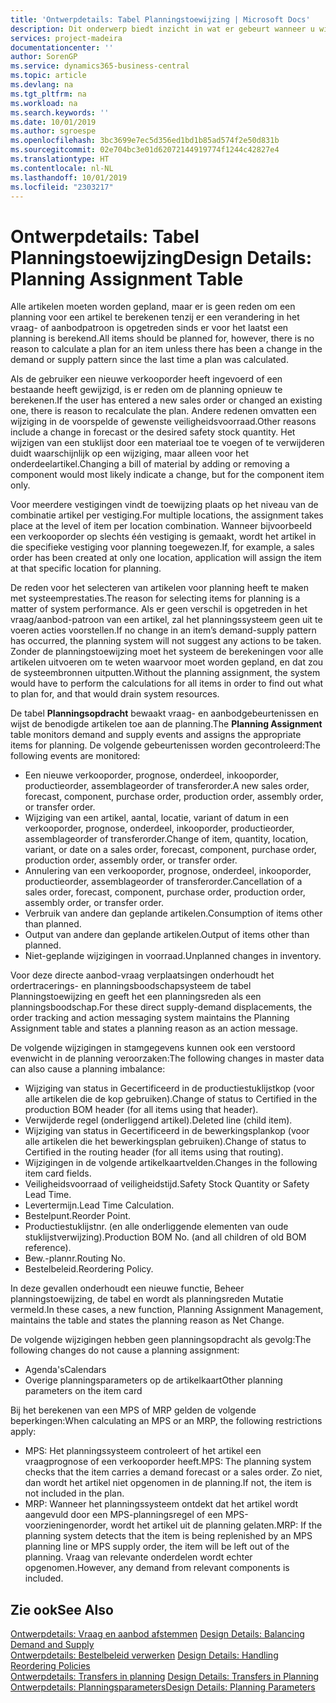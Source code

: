 ```yaml
---
title: 'Ontwerpdetails: Tabel Planningstoewijzing | Microsoft Docs'
description: Dit onderwerp biedt inzicht in wat er gebeurt wanneer u wijzigt hoe u plant voor een artikel.
services: project-madeira
documentationcenter: ''
author: SorenGP
ms.service: dynamics365-business-central
ms.topic: article
ms.devlang: na
ms.tgt_pltfrm: na
ms.workload: na
ms.search.keywords: ''
ms.date: 10/01/2019
ms.author: sgroespe
ms.openlocfilehash: 3bc3699e7ec5d356ed1bd1b85ad574f2e50d831b
ms.sourcegitcommit: 02e704bc3e01d62072144919774f1244c42827e4
ms.translationtype: HT
ms.contentlocale: nl-NL
ms.lasthandoff: 10/01/2019
ms.locfileid: "2303217"
---
```

# <a name="design-details-planning-assignment-table"></a><span data-ttu-id="abc57-103">Ontwerpdetails: Tabel Planningstoewijzing</span><span class="sxs-lookup"><span data-stu-id="abc57-103">Design Details: Planning Assignment Table</span></span>
<span data-ttu-id="abc57-104">Alle artikelen moeten worden gepland, maar er is geen reden om een planning voor een artikel te berekenen tenzij er een verandering in het vraag- of aanbodpatroon is opgetreden sinds er voor het laatst een planning is berekend.</span><span class="sxs-lookup"><span data-stu-id="abc57-104">All items should be planned for, however, there is no reason to calculate a plan for an item unless there has been a change in the demand or supply pattern since the last time a plan was calculated.</span></span>  

<span data-ttu-id="abc57-105">Als de gebruiker een nieuwe verkooporder heeft ingevoerd of een bestaande heeft gewijzigd, is er reden om de planning opnieuw te berekenen.</span><span class="sxs-lookup"><span data-stu-id="abc57-105">If the user has entered a new sales order or changed an existing one, there is reason to recalculate the plan.</span></span> <span data-ttu-id="abc57-106">Andere redenen omvatten een wijziging in de voorspelde of gewenste veiligheidsvoorraad.</span><span class="sxs-lookup"><span data-stu-id="abc57-106">Other reasons include a change in forecast or the desired safety stock quantity.</span></span> <span data-ttu-id="abc57-107">Het wijzigen van een stuklijst door een materiaal toe te voegen of te verwijderen duidt waarschijnlijk op een wijziging, maar alleen voor het onderdeelartikel.</span><span class="sxs-lookup"><span data-stu-id="abc57-107">Changing a bill of material by adding or removing a component would most likely indicate a change, but for the component item only.</span></span>  

<span data-ttu-id="abc57-108">Voor meerdere vestigingen vindt de toewijzing plaats op het niveau van de combinatie artikel per vestiging.</span><span class="sxs-lookup"><span data-stu-id="abc57-108">For multiple locations, the assignment takes place at the level of item per location combination.</span></span> <span data-ttu-id="abc57-109">Wanneer bijvoorbeeld een verkooporder op slechts één vestiging is gemaakt, wordt het artikel in die specifieke vestiging voor planning toegewezen.</span><span class="sxs-lookup"><span data-stu-id="abc57-109">If, for example, a sales order has been created at only one location, application will assign the item at that specific location for planning.</span></span>  

<span data-ttu-id="abc57-110">De reden voor het selecteren van artikelen voor planning heeft te maken met systeemprestaties.</span><span class="sxs-lookup"><span data-stu-id="abc57-110">The reason for selecting items for planning is a matter of system performance.</span></span> <span data-ttu-id="abc57-111">Als er geen verschil is opgetreden in het vraag/aanbod-patroon van een artikel, zal het planningssysteem geen uit te voeren acties voorstellen.</span><span class="sxs-lookup"><span data-stu-id="abc57-111">If no change in an item’s demand-supply pattern has occurred, the planning system will not suggest any actions to be taken.</span></span> <span data-ttu-id="abc57-112">Zonder de planningstoewijzing moet het systeem de berekeningen voor alle artikelen uitvoeren om te weten waarvoor moet worden gepland, en dat zou de systeembronnen uitputten.</span><span class="sxs-lookup"><span data-stu-id="abc57-112">Without the planning assignment, the system would have to perform the calculations for all items in order to find out what to plan for, and that would drain system resources.</span></span>  

<span data-ttu-id="abc57-113">De tabel **Planningsopdracht** bewaakt vraag- en aanbodgebeurtenissen en wijst de benodigde artikelen toe aan de planning.</span><span class="sxs-lookup"><span data-stu-id="abc57-113">The **Planning Assignment** table monitors demand and supply events and assigns the appropriate items for planning.</span></span> <span data-ttu-id="abc57-114">De volgende gebeurtenissen worden gecontroleerd:</span><span class="sxs-lookup"><span data-stu-id="abc57-114">The following events are monitored:</span></span>  

* <span data-ttu-id="abc57-115">Een nieuwe verkooporder, prognose, onderdeel, inkooporder, productieorder, assemblageorder of transferorder.</span><span class="sxs-lookup"><span data-stu-id="abc57-115">A new sales order, forecast, component, purchase order, production order, assembly order, or transfer order.</span></span>  
* <span data-ttu-id="abc57-116">Wijziging van een artikel, aantal, locatie, variant of datum in een verkooporder, prognose, onderdeel, inkooporder, productieorder, assemblageorder of transferorder.</span><span class="sxs-lookup"><span data-stu-id="abc57-116">Change of item, quantity, location, variant, or date on a sales order, forecast, component, purchase order, production order, assembly order, or transfer order.</span></span>  
* <span data-ttu-id="abc57-117">Annulering van een verkooporder, prognose, onderdeel, inkooporder, productieorder, assemblageorder of transferorder.</span><span class="sxs-lookup"><span data-stu-id="abc57-117">Cancellation of a sales order, forecast, component, purchase order, production order, assembly order, or transfer order.</span></span>  
* <span data-ttu-id="abc57-118">Verbruik van andere dan geplande artikelen.</span><span class="sxs-lookup"><span data-stu-id="abc57-118">Consumption of items other than planned.</span></span>  
* <span data-ttu-id="abc57-119">Output van andere dan geplande artikelen.</span><span class="sxs-lookup"><span data-stu-id="abc57-119">Output of items other than planned.</span></span>  
* <span data-ttu-id="abc57-120">Niet-geplande wijzigingen in voorraad.</span><span class="sxs-lookup"><span data-stu-id="abc57-120">Unplanned changes in inventory.</span></span>  

<span data-ttu-id="abc57-121">Voor deze directe aanbod-vraag verplaatsingen onderhoudt het ordertracerings- en planningsboodschapsysteem de tabel Planningstoewijzing en geeft het een planningsreden als een planningsboodschap.</span><span class="sxs-lookup"><span data-stu-id="abc57-121">For these direct supply-demand displacements, the order tracking and action messaging system maintains the Planning Assignment table and states a planning reason as an action message.</span></span>  

<span data-ttu-id="abc57-122">De volgende wijzigingen in stamgegevens kunnen ook een verstoord evenwicht in de planning veroorzaken:</span><span class="sxs-lookup"><span data-stu-id="abc57-122">The following changes in master data can also cause a planning imbalance:</span></span>  

* <span data-ttu-id="abc57-123">Wijziging van status in Gecertificeerd in de productiestuklijstkop (voor alle artikelen die de kop gebruiken).</span><span class="sxs-lookup"><span data-stu-id="abc57-123">Change of status to Certified in the production BOM header (for all items using that header).</span></span>  
* <span data-ttu-id="abc57-124">Verwijderde regel (onderliggend artikel).</span><span class="sxs-lookup"><span data-stu-id="abc57-124">Deleted line (child item).</span></span>  
* <span data-ttu-id="abc57-125">Wijziging van status in Gecertificeerd in de bewerkingsplankop (voor alle artikelen die het bewerkingsplan gebruiken).</span><span class="sxs-lookup"><span data-stu-id="abc57-125">Change of status to Certified in the routing header (for all items using that routing).</span></span>  
* <span data-ttu-id="abc57-126">Wijzigingen in de volgende artikelkaartvelden.</span><span class="sxs-lookup"><span data-stu-id="abc57-126">Changes in the following item card fields.</span></span>  
* <span data-ttu-id="abc57-127">Veiligheidsvoorraad of veiligheidstijd.</span><span class="sxs-lookup"><span data-stu-id="abc57-127">Safety Stock Quantity or Safety Lead Time.</span></span>  
* <span data-ttu-id="abc57-128">Levertermijn.</span><span class="sxs-lookup"><span data-stu-id="abc57-128">Lead Time Calculation.</span></span>  
* <span data-ttu-id="abc57-129">Bestelpunt.</span><span class="sxs-lookup"><span data-stu-id="abc57-129">Reorder Point.</span></span>  
* <span data-ttu-id="abc57-130">Productiestuklijstnr. (en alle onderliggende elementen van oude stuklijstverwijzing).</span><span class="sxs-lookup"><span data-stu-id="abc57-130">Production BOM No. (and all children of old BOM reference).</span></span>  
* <span data-ttu-id="abc57-131">Bew.-plannr.</span><span class="sxs-lookup"><span data-stu-id="abc57-131">Routing No.</span></span>  
* <span data-ttu-id="abc57-132">Bestelbeleid.</span><span class="sxs-lookup"><span data-stu-id="abc57-132">Reordering Policy.</span></span>  

<span data-ttu-id="abc57-133">In deze gevallen onderhoudt een nieuwe functie, Beheer planningstoewijzing, de tabel en wordt als planningsreden Mutatie vermeld.</span><span class="sxs-lookup"><span data-stu-id="abc57-133">In these cases, a new function, Planning Assignment Management, maintains the table and states the planning reason as Net Change.</span></span>  

<span data-ttu-id="abc57-134">De volgende wijzigingen hebben geen planningsopdracht als gevolg:</span><span class="sxs-lookup"><span data-stu-id="abc57-134">The following changes do not cause a planning assignment:</span></span>  

* <span data-ttu-id="abc57-135">Agenda's</span><span class="sxs-lookup"><span data-stu-id="abc57-135">Calendars</span></span>  
* <span data-ttu-id="abc57-136">Overige planningsparameters op de artikelkaart</span><span class="sxs-lookup"><span data-stu-id="abc57-136">Other planning parameters on the item card</span></span>  

<span data-ttu-id="abc57-137">Bij het berekenen van een MPS of MRP gelden de volgende beperkingen:</span><span class="sxs-lookup"><span data-stu-id="abc57-137">When calculating an MPS or an MRP, the following restrictions apply:</span></span>  

* <span data-ttu-id="abc57-138">MPS: Het planningssysteem controleert of het artikel een vraagprognose of een verkooporder heeft.</span><span class="sxs-lookup"><span data-stu-id="abc57-138">MPS: The planning system checks that the item carries a demand forecast or a sales order.</span></span> <span data-ttu-id="abc57-139">Zo niet, dan wordt het artikel niet opgenomen in de planning.</span><span class="sxs-lookup"><span data-stu-id="abc57-139">If not, the item is not included in the plan.</span></span>  
* <span data-ttu-id="abc57-140">MRP: Wanneer het planningssysteem ontdekt dat het artikel wordt aangevuld door een MPS-planningsregel of een MPS-voorzieningenorder, wordt het artikel uit de planning gelaten.</span><span class="sxs-lookup"><span data-stu-id="abc57-140">MRP: If the planning system detects that the item is being replenished by an MPS planning line or MPS supply order, the item will be left out of the planning.</span></span> <span data-ttu-id="abc57-141">Vraag van relevante onderdelen wordt echter opgenomen.</span><span class="sxs-lookup"><span data-stu-id="abc57-141">However, any demand from relevant components is included.</span></span>  

## <a name="see-also"></a><span data-ttu-id="abc57-142">Zie ook</span><span class="sxs-lookup"><span data-stu-id="abc57-142">See Also</span></span>  
<span data-ttu-id="abc57-143">[Ontwerpdetails: Vraag en aanbod afstemmen](design-details-balancing-demand-and-supply.md) </span><span class="sxs-lookup"><span data-stu-id="abc57-143">[Design Details: Balancing Demand and Supply](design-details-balancing-demand-and-supply.md) </span></span>  
<span data-ttu-id="abc57-144">[Ontwerpdetails: Bestelbeleid verwerken](design-details-handling-reordering-policies.md) </span><span class="sxs-lookup"><span data-stu-id="abc57-144">[Design Details: Handling Reordering Policies](design-details-handling-reordering-policies.md) </span></span>  
<span data-ttu-id="abc57-145">[Ontwerpdetails: Transfers in planning](design-details-transfers-in-planning.md) </span><span class="sxs-lookup"><span data-stu-id="abc57-145">[Design Details: Transfers in Planning](design-details-transfers-in-planning.md) </span></span>  
[<span data-ttu-id="abc57-146">Ontwerpdetails: Planningsparameters</span><span class="sxs-lookup"><span data-stu-id="abc57-146">Design Details: Planning Parameters</span></span>](design-details-planning-parameters.md)  
